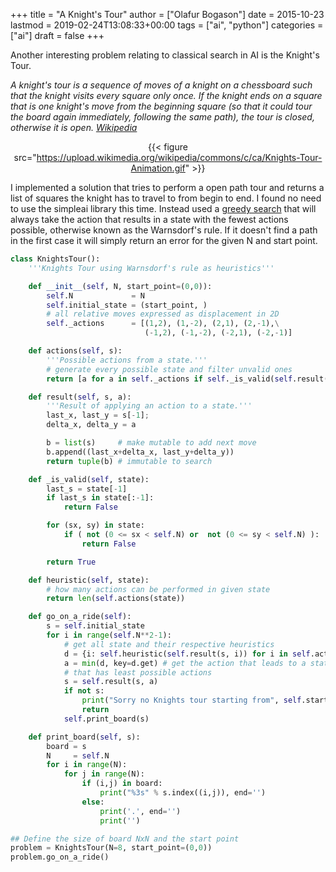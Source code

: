 +++
title = "A Knight's Tour"
author = ["Olafur Bogason"]
date = 2015-10-23
lastmod = 2019-02-24T13:08:33+00:00
tags = ["ai", "python"]
categories = ["ai"]
draft = false
+++

Another interesting problem relating to classical search in AI is the Knight's Tour.

_A knight's tour is a sequence of moves of a knight on a chessboard such that the knight visits every square only once. If the knight ends on a square that is one knight's move from the beginning square (so that it could tour the board again immediately, following the same path), the tour is closed, otherwise it is open. [Wikipedia](https://en.wikipedia.org/wiki/Knight's%5Ftour)_

<style>.org-center { margin-left: auto; margin-right: auto; text-align: center; }</style>

<div class="org-center">
  <div></div>

{{< figure src="https://upload.wikimedia.org/wikipedia/commons/c/ca/Knights-Tour-Animation.gif" >}}

</div>

I implemented a solution that tries to perform a open path tour and returns a list of squares the knight has to travel to from begin to end. I found no need to use the simpleai library this time. Instead used a [greedy search](https://en.wikipedia.org/wiki/Best-first%5Fsearch) that will always take the action that results in a state with the fewest actions possible, otherwise known as the Warnsdorf's rule. If it doesn't find a path in the first case it will simply return an error for the given N and start point.

```python
class KnightsTour():
    '''Knights Tour using Warnsdorf's rule as heuristics'''

    def __init__(self, N, start_point=(0,0)):
        self.N             = N
        self.initial_state = (start_point, )
        # all relative moves expressed as displacement in 2D
        self._actions      = [(1,2), (1,-2), (2,1), (2,-1),\
                              (-1,2), (-1,-2), (-2,1), (-2,-1)]

    def actions(self, s):
        '''Possible actions from a state.'''
        # generate every possible state and filter unvalid ones
        return [a for a in self._actions if self._is_valid(self.result(s, a))]

    def result(self, s, a):
        '''Result of applying an action to a state.'''
        last_x, last_y = s[-1];
        delta_x, delta_y = a

        b = list(s)     # make mutable to add next move
        b.append((last_x+delta_x, last_y+delta_y))
        return tuple(b) # immutable to search

    def _is_valid(self, state):
        last_s = state[-1]
        if last_s in state[:-1]:
            return False

        for (sx, sy) in state:
            if ( not (0 <= sx < self.N) or  not (0 <= sy < self.N) ):
                return False

        return True

    def heuristic(self, state):
        # how many actions can be performed in given state
        return len(self.actions(state))

    def go_on_a_ride(self):
        s = self.initial_state
        for i in range(self.N**2-1):
            # get all state and their respective heuristics
            d = {i: self.heuristic(self.result(s, i)) for i in self.actions(s)}
            a = min(d, key=d.get) # get the action that leads to a state
            # that has least possible actions
            s = self.result(s, a)
            if not s:
                print("Sorry no Knights tour starting from", self.start_point)
                return
            self.print_board(s)

    def print_board(self, s):
        board = s
        N     = self.N
        for i in range(N):
            for j in range(N):
                if (i,j) in board:
                    print("%3s" % s.index((i,j)), end='')
                else:
                    print('.', end='')
                    print('')

## Define the size of board NxN and the start point
problem = KnightsTour(N=8, start_point=(0,0))
problem.go_on_a_ride()
```
